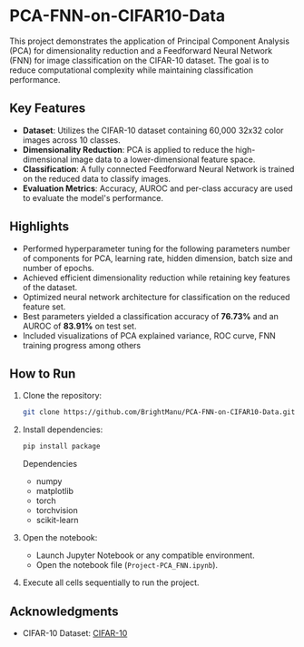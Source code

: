 # PCA-FNN-on-CIFAR10-Data
This project demonstrates the application of Principal Component Analysis (PCA) for dimensionality reduction and a Feedforward Neural Network (FNN) for image classification on the CIFAR-10 dataset. The goal is to reduce computational complexity while maintaining classification performance.

## Key Features
- **Dataset**: Utilizes the CIFAR-10 dataset containing 60,000 32x32 color images across 10 classes.
- **Dimensionality Reduction**: PCA is applied to reduce the high-dimensional image data to a lower-dimensional feature space.
- **Classification**: A fully connected Feedforward Neural Network is trained on the reduced data to classify images.
- **Evaluation Metrics**: Accuracy, AUROC and per-class accuracy are used to evaluate the model's performance.

## Highlights
- Performed hyperparameter tuning for the following parameters number of components for PCA, learning rate, hidden dimension, batch size and number of epochs.
- Achieved efficient dimensionality reduction while retaining key features of the dataset.
- Optimized neural network architecture for classification on the reduced feature set.
- Best parameters yielded a classification accuracy of **76.73%** and an AUROC of **83.91%** on test set.
- Included visualizations of PCA explained variance, ROC curve, FNN training progress among others

## How to Run
1. Clone the repository:
   ```bash
   git clone https://github.com/BrightManu/PCA-FNN-on-CIFAR10-Data.git
   ```
2. Install dependencies:
   ```bash
   pip install package
   ```
   Dependencies
   - numpy
   - matplotlib
   - torch
   - torchvision
   - scikit-learn
  
4. Open the notebook:
   - Launch Jupyter Notebook or any compatible environment.
   - Open the notebook file (`Project-PCA_FNN.ipynb`).

5. Execute all cells sequentially to run the project.

## Acknowledgments
- CIFAR-10 Dataset: [CIFAR-10](https://www.cs.toronto.edu/~kriz/cifar.html)
